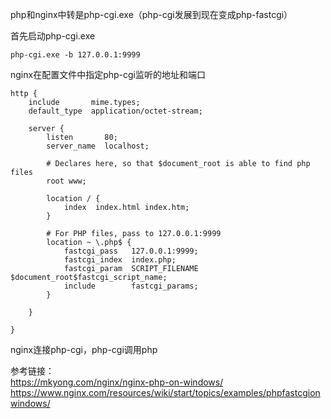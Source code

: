 php和nginx中转是php-cgi.exe（php-cgi发展到现在变成php-fastcgi）

首先启动php-cgi.exe
```
php-cgi.exe -b 127.0.0.1:9999
```

nginx在配置文件中指定php-cgi监听的地址和端口
```
http {
    include       mime.types;
    default_type  application/octet-stream;

    server {
        listen       80;
        server_name  localhost;

		# Declares here, so that $document_root is able to find php files
		root www;
		
        location / {
            index  index.html index.htm;
        }

		# For PHP files, pass to 127.0.0.1:9999
		location ~ \.php$ {
			fastcgi_pass   127.0.0.1:9999;
			fastcgi_index  index.php;
			fastcgi_param  SCRIPT_FILENAME  $document_root$fastcgi_script_name;
			include        fastcgi_params;
		}

    }

}
```

nginx连接php-cgi，php-cgi调用php

参考链接：  
https://mkyong.com/nginx/nginx-php-on-windows/  
https://www.nginx.com/resources/wiki/start/topics/examples/phpfastcgionwindows/  
